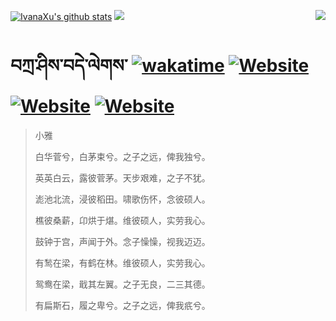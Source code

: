 [![IvanaXu's github stats](https://github-readme-stats.vercel.app/api?username=IvanaXu&theme=codeSTACKr)](https://github.com/anuraghazra/github-readme-stats)
<img align="right" src="https://github-readme-stats.vercel.app/api/top-langs/?username=IvanaXu&langs_count=8&theme=codeSTACKr" />
<img src="https://github-readme-stats.vercel.app/api/wakatime?username=IvanaXu&layout=compact&langs_count=8&theme=codeSTACKr&custom_title=Programming&nbsp;Times&nbsp;(Since&nbsp;Jul.29.2021)" />
# བཀྲ་ཤིས་བདེ་ལེགས་	[![wakatime](https://wakatime.com/badge/user/5043ee4a-e361-4607-9d47-d557f2005d05.svg)](https://wakatime.com/@5043ee4a-e361-4607-9d47-d557f2005d05)	[![Website](https://img.shields.io/website?label=tianchi&up_color=orange&up_message=IvanaXu&url=https%3A%2F%2Fshields.io)](https://tianchi.aliyun.com/home/science/scienceDetail?userId=1095279182618)	[![Website](https://img.shields.io/website?label=yuque&up_color=green&up_message=IvanaXu&url=https%3A%2F%2Fshields.io)](https://www.yuque.com/ivanaxu)	[![Website](https://img.shields.io/website?label=leetcode&up_color=yellow&up_message=IvanaXu&url=https%3A%2F%2Fshields.io)](https://leetcode.cn/u/ivanaxu)
> 小雅
> 
> 白华菅兮，白茅束兮。之子之远，俾我独兮。
> 
> 英英白云，露彼菅茅。天步艰难，之子不犹。
> 
> 滮池北流，浸彼稻田。啸歌伤怀，念彼硕人。
> 
> 樵彼桑薪，卬烘于煁。维彼硕人，实劳我心。
> 
> 鼓钟于宫，声闻于外。念子懆懆，视我迈迈。
> 
> 有鹙在梁，有鹤在林。维彼硕人，实劳我心。
> 
> 鸳鸯在梁，戢其左翼。之子无良，二三其德。
> 
> 有扁斯石，履之卑兮。之子之远，俾我疧兮。
>
